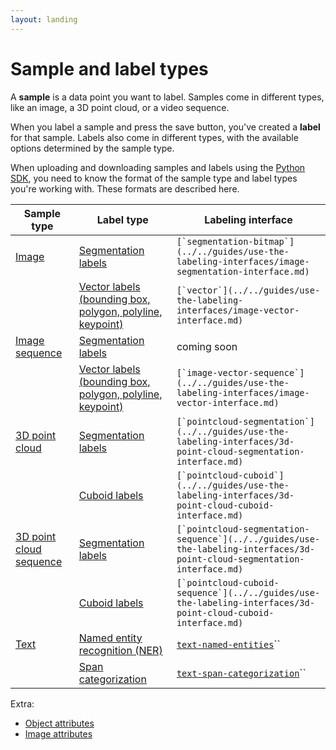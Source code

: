 ```yaml
---
layout: landing
---
```


# Sample and label types

A **sample** is a data point you want to label. Samples come in different types, like an image, a 3D point cloud, or a video sequence.

When you label a sample and press the save button, you've created a **label** for that sample. Labels also come in different types, with the available options determined by the sample type.

When uploading and downloading samples and labels using the [Python SDK](../../python-sdk.md), you need to know the format of the sample type and label types you're working with. These formats are described here.

| Sample type                                                        | Label type                                                                                                                       | Labeling interface                                                                                                          |
| ------------------------------------------------------------------ | -------------------------------------------------------------------------------------------------------------------------------- | --------------------------------------------------------------------------------------------------------------------------- |
| [Image](sample-types.md#image)                                     | [Segmentation labels](label-types.md#segmentation-labels)                                                                        | ``[`segmentation-bitmap`](../../guides/use-the-labeling-interfaces/image-segmentation-interface.md)``                       |
|                                                                    | [Vector labels (bounding box, polygon, polyline, keypoint)](label-types.md#vector-labels-bounding-box-polygon-polyline-keypoint) | ``[`vector`](../../guides/use-the-labeling-interfaces/image-vector-interface.md)``                                          |
| [Image sequence](sample-types.md#image-sequence)                   | [Segmentation labels](label-types.md#segmentation-labels-1)                                                                      | coming soon                                                                                                                 |
|                                                                    | [Vector labels (bounding box, polygon, polyline, keypoint)](label-types.md#vector-labels-bounding-box-polygon-polyline-keypoint) | ``[`image-vector-sequence`](../../guides/use-the-labeling-interfaces/image-vector-interface.md)``                           |
| [3D point cloud](sample-types.md#3d-point-cloud)                   | [Segmentation labels](label-types.md#segmentation-labels-2)                                                                      | ``[`pointcloud-segmentation`](../../guides/use-the-labeling-interfaces/3d-point-cloud-segmentation-interface.md)``          |
|                                                                    | [Cuboid labels](label-types.md#cuboid-labels)                                                                                    | ``[`pointcloud-cuboid`](../../guides/use-the-labeling-interfaces/3d-point-cloud-cuboid-interface.md)``                      |
| [3D point cloud sequence](sample-types.md#3d-point-cloud-sequence) | [Segmentation labels](label-types.md#segmentation-labels-3)                                                                      | ``[`pointcloud-segmentation-sequence`](../../guides/use-the-labeling-interfaces/3d-point-cloud-segmentation-interface.md)`` |
|                                                                    | [Cuboid labels](label-types.md#cuboid-labels-1)                                                                                  | ``[`pointcloud-cuboid-sequence`](../../guides/use-the-labeling-interfaces/3d-point-cloud-cuboid-interface.md)``             |
| [Text](sample-types.md#text)                                       | [Named entity recognition (NER)](label-types.md#named-entity-recognition-and-span-categorization)                                | [`text-named-entities`](../../guides/use-the-labeling-interfaces/text-named-entities-interface.md)``                        |
|                                                                    | [Span categorization](label-types.md#named-entity-recognition-and-span-categorization)                                           | [`text-span-categorization`](../../guides/use-the-labeling-interfaces/text-span-categorization-interface.md)``              |

Extra:

* [Object attributes](label-types.md#object-attributes)
* [Image attributes](label-types.md#image-attributes)
